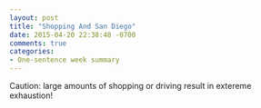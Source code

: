 ```yaml
---
layout: post
title: "Shopping And San Diego"
date: 2015-04-20 22:38:48 -0700
comments: true
categories: 
- One-sentence week summary
---
```

Caution: large amounts of shopping or driving result in extereme exhaustion!
